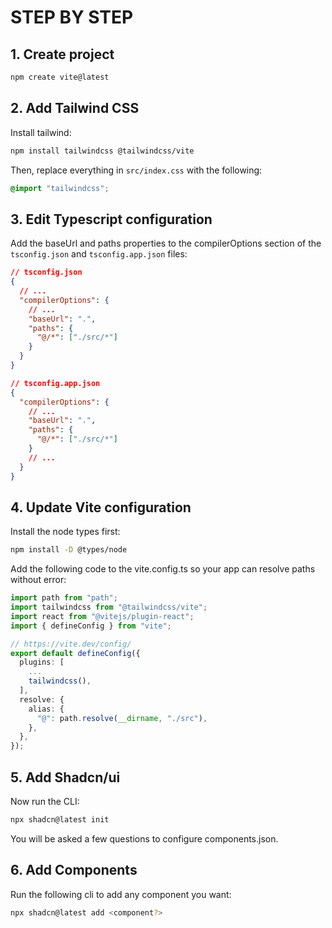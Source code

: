 # STEP BY STEP

## 1. Create project

```bash
npm create vite@latest
```

## 2. Add Tailwind CSS

Install tailwind:

```bash
npm install tailwindcss @tailwindcss/vite
```

Then, replace everything in `src/index.css` with the following:

```css
@import "tailwindcss";
```

## 3. Edit Typescript configuration

Add the baseUrl and paths properties to the compilerOptions section of the `tsconfig.json` and `tsconfig.app.json` files:

```json
// tsconfig.json
{
  // ...
  "compilerOptions": {
    // ...
    "baseUrl": ".",
    "paths": {
      "@/*": ["./src/*"]
    }
  }
}
```

```json
// tsconfig.app.json
{
  "compilerOptions": {
    // ...
    "baseUrl": ".",
    "paths": {
      "@/*": ["./src/*"]
    }
    // ...
  }
}
```

## 4. Update Vite configuration

Install the node types first:

```bash
npm install -D @types/node
```

Add the following code to the vite.config.ts so your app can resolve paths without error:

```ts
import path from "path";
import tailwindcss from "@tailwindcss/vite";
import react from "@vitejs/plugin-react";
import { defineConfig } from "vite";

// https://vite.dev/config/
export default defineConfig({
  plugins: [
    ...
    tailwindcss(),
  ],
  resolve: {
    alias: {
      "@": path.resolve(__dirname, "./src"),
    },
  },
});
```

## 5. Add Shadcn/ui

Now run the CLI:

```bash
npx shadcn@latest init
```

You will be asked a few questions to configure components.json.

## 6. Add Components

Run the following cli to add any component you want:

```bash
npx shadcn@latest add <component?>
```
